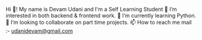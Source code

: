Hi 👋! My name is Devam Udani and I'm a Self Learning Student
👀 I’m interested in both backend & frontend work.
🌱 I’m currently learning Python.
💞️ I’m looking to collaborate on part time projects.
📫 How to reach me mail :- udanidevam@gmail.com
